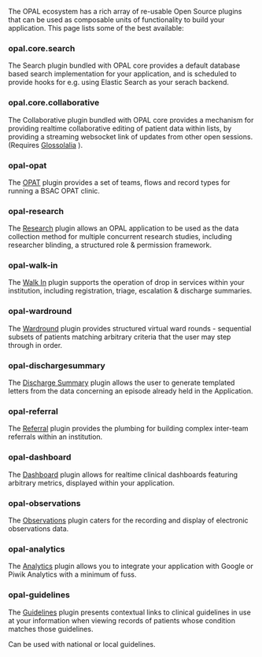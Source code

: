 The OPAL ecosystem has a rich array of re-usable Open Source plugins that can be used as composable
units of functionality to build your application. This page lists some of the best available:

### opal.core.search
 
The Search plugin bundled with OPAL core provides a default database based search implementation 
for your application, and is scheduled to provide hooks for e.g. using Elastic Search as your 
serach backend.

### opal.core.collaborative

The Collaborative plugin bundled with OPAL core provides a mechanism for providing realtime
collaborative editing of patient data within lists, by providing a streaming websocket link
of updates from other open sessions. (Requires [Glossolalia](https://github.com/openhealthcare/glossolalia) ).

### opal-opat

The [OPAT](https://github.com/openhealthcare/opal-opat) plugin provides a set of teams, flows
and record types for running a BSAC OPAT clinic.

### opal-research

The [Research](https://github.com/openhealthcare/opal-research) plugin allows an OPAL application to be used as the
data collection method for multiple concurrent research studies, including researcher blinding, a 
structured role & permission framework.

### opal-walk-in

The [Walk In](https://github.com/openhealthcare/opal-walk-in) plugin supports the operation of 
drop in services within your institution, including registration, triage, escalation & 
discharge summaries.

### opal-wardround

The [Wardround](https://github.com/openhealthcare/opal-wardround) plugin provides structured virtual
ward rounds - sequential subsets of patients matching arbitrary criteria that the user may step 
through in order.

### opal-dischargesummary

The [Discharge Summary](https://github.com/openhealthcare/opal-dischargesummary) plugin allows the
user to generate templated letters from the data concerning an episode already held in the Application.

### opal-referral

The [Referral](https://github.com/openhealthcare/opal-referral) plugin provides the plumbing for 
building complex inter-team referrals within an institution.

### opal-dashboard

The [Dashboard](https://github.com/openhealthcare/opal-dashboard) plugin allows for realtime clinical 
dashboards featuring arbitrary metrics, displayed within your application.

### opal-observations

The [Observations](https://github.com/openhealthcare/opal-observations) plugin caters for the recording and
display of electronic observations data.

### opal-analytics

The [Analytics](https://github.com/openhealthcare/opal-analytics) plugin allows you to integrate
your application with Google or Piwik Analytics with a minimum of fuss.

### opal-guidelines

The [Guidelines](https://github.com/openhealthcare/opal-guidelines) plugin presents contextual links to clinical
guidelines in use at your information when viewing records of patients whose condition matches those guidelines.

Can be used with national or local guidelines.


